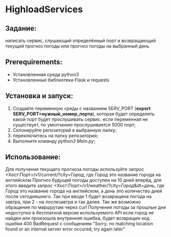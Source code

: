 # HighloadServices
## Задание: 
написать сервис, слушающий определённый порт и возвращающий текущий прогноз погоды или прогноз погоды на выбранный день
## Prerequirements:
* Установленная среда python3
* Установленные библиотеки Flask и requests
## Установка и запуск:
1. Создайте переменную среды с названием SERV_PORT (**export SERV_PORT=нужный_номер_порта**), которая будет определять какой порт будет прослушивать сервис. если переменная не существует, по умолчанию прослушивается 5000 порт;
2. Склонируйте репозиторий в выбранную папку;
3. переключитесь на папку репозитория;
4. Выполните команду *python3 Main.py*;
## Использование:
Для получения текущего прогноза погоды используйте запрос <Хост:Порт>/v1/current/?city=*Город*, где *Город* это название города на английском
Прогноз будущей погоды доступен на 10 дней вперёд, для этого введите запрос <Хост:Порт>/v1/weather/?city=*Город*&dt=*день*, где *Город* это название города на английском, а *день* это количество дней после сегодняшнего. Так при вводе 1 будет возвращена погода на завтра, при 2 - на послезавтра и так далее. Так же возможно обращение по маршрутам через curl
Получение погоды за прошлые дни недоступно в бесплатной версии используемого API 
если город не найден или произошла внутренняя ошибка, будет возвращен код ошибки 400 BadRequest с сообщением "Sorry, no matching location found or an internal server error occured, try again later"


